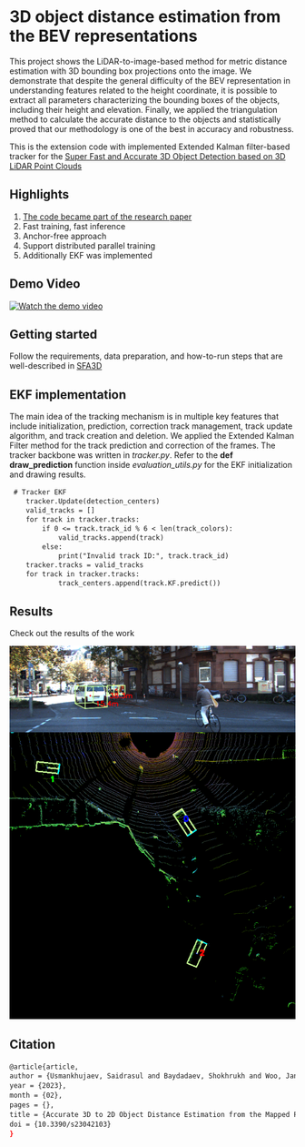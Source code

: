# 3D object distance estimation from the BEV representations
This project shows the LiDAR-to-image-based method for metric distance estimation with 3D bounding box projections onto the image. We demonstrate that despite the general difficulty of the BEV representation in understanding features related to the height coordinate, it is possible to extract all parameters characterizing the bounding boxes of the objects, including their height and elevation. Finally, we applied the triangulation method to calculate the accurate distance to the objects and statistically proved that our methodology is one of the best in accuracy and robustness.

This is the extension code with implemented Extended Kalman filter-based tracker for the [Super Fast and Accurate 3D Object Detection based on 3D LiDAR Point Clouds](https://github.com/maudzung/SFA3D)


## Highlights
1. [The code became part of the research paper](https://www.mdpi.com/1424-8220/23/4/2103) 
2. Fast training, fast inference
3. Anchor-free approach
4. Support distributed parallel training
5. Additionally EKF was implemented

## Demo Video
[![Watch the demo video](https://img.youtube.com/vi/hAoCTLpyiWw/0.jpg)](https://www.youtube.com/watch?v=hAoCTLpyiWw)


## Getting started
Follow the requirements, data preparation, and how-to-run steps that are well-described in [SFA3D](https://github.com/maudzung/SFA3D)

## EKF implementation

The main idea of the tracking mechanism is in multiple key features that include initialization, prediction, correction track management, track update algorithm, and track creation and deletion. We applied the Extended Kalman Filter method for the track prediction and correction of the frames. 
The tracker backbone was written in _tracker.py_. Refer to the **def draw_prediction** function inside _evaluation_utils.py_ for the EKF initialization and drawing results.
```
 # Tracker EKF
    tracker.Update(detection_centers)
    valid_tracks = []
    for track in tracker.tracks:
        if 0 <= track.track_id % 6 < len(track_colors):
            valid_tracks.append(track)
        else:
            print("Invalid track ID:", track.track_id)
    tracker.tracks = valid_tracks
    for track in tracker.tracks:
            track_centers.append(track.KF.predict())
```
## Results
Check out the results of the work

![result](./pic_track.png)

## Citation

```bash
@article{article,
author = {Usmankhujaev, Saidrasul and Baydadaev, Shokhrukh and Woo, Jang},
year = {2023},
month = {02},
pages = {},
title = {Accurate 3D to 2D Object Distance Estimation from the Mapped Point Cloud Data},
doi = {10.3390/s23042103}
}
